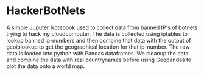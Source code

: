# HackerBotNets

A simple Juputer Notebook used to collect data from banned IP's of botnets trying to hack my cloudcomputer.
The data is collected using iptables to lookup banned ip-numbers and then combine that data with the output of geoiplookup
to get the geographical location for that ip-number. The raw data is loaded into python with Pandas dataframes. We cleanup
the data and combine the data with real countrynames before using Geopandas to plot the data onto a world map.
